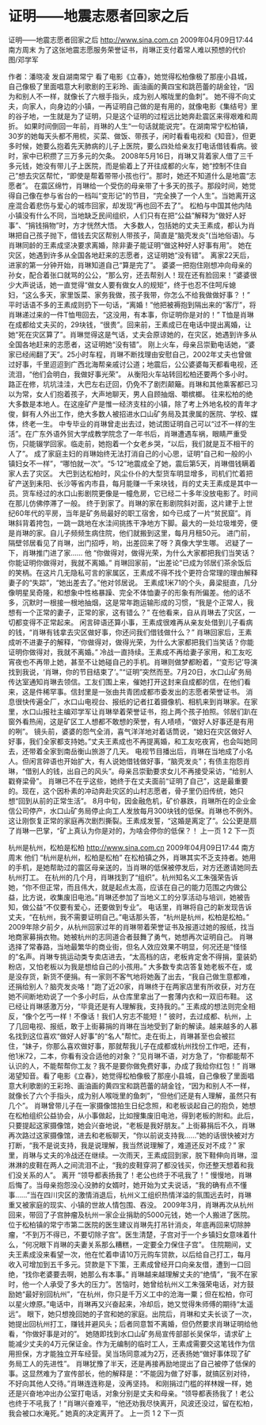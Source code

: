 # 证明——地震志愿者回家之后

证明——地震志愿者回家之后
http://www.sina.com.cn  2009年04月09日17:44  南方周末
为了这张地震志愿服务荣誉证书，肖琳正支付着常人难以预想的代价　图/邓学军

作者：潘晓凌 发自湖南常宁
看了电影《立春》，她觉得松柏像极了那座小县城，自己像极了里面唱意大利歌剧的王彩玲、画油画的黄四宝和跳芭蕾的胡金铨，“因为和别人不一样，就像长了六根手指头，成为别人喉咙里的鱼刺”。
她不得不向丈夫，向家人，向身边的小镇，一再证明自己做的是有用的，就像电影《集结号》里的谷子地，一生就是为了证明，只是这个证明的过程远比她奔赴震区来得艰难和周折。
如果时间倒回一年前，肖琳的人生“一句话就能说完”。在湖南常宁松柏镇，30岁的她每天头都不用梳，买菜、做饭、带孩子，闲时看看电视和《知音》，但更多时候，她要么抱着先天肺病的儿子上医院，要么四处给亲友打电话借钱看病。彼时，家中已积攒了三万多元的欠条。
2008年5月16日，肖琳又背着家人借了三千多元钱，她没有带儿子上医院，而是偷着上了开往成都的火车，她“控制不住自己”想去灾区帮忙，“即使是帮着带带小孩也行”。那时，她还不知道什么是地震“志愿者”。
在震区绵竹，肖琳给一个受伤的母亲带了十多天的孩子。那段时间，她觉得自己像在参与省台的一档叫“变形记”的节目，“完全换了一个人生”。当她离开这座混合着悲伤与爱心的城市回家，却发现“再也回不去了”。
松柏与中国其他内陆小镇没有什么不同，当地缺乏民间组织，人们只有在把“公益”解释为“做好人好事”、“捐钱捐物”时，方才恍然大悟。
大多数人，包括她的丈夫王素成，都认为肖琳把自己孩子抛下，借钱去灾区帮别人带孩子，简直是“脑壳发炎”(当地俗语)。与肖琳同龄的王素成坚决要求离婚，除非妻子能证明“做这种好人好事有用”。
她在灾区，她遇到许多从全国各地赶来的志愿者，这证明她“没有错”。
离家22天后，进家的第一分钟开始，肖琳知道自己“算是完了”。
婆婆一把抱住刚想冲向母亲的孙女，配合着张口就骂的公公，“那么穷，还去帮别人！现在还有脸回来！”婆婆很少大声说话，她一直觉得“做女人要有做女人的规矩”，终于也忍不住呵斥媳妇，“这么多天，家里饭菜、家务我做，孩子我带，你怎么不给我做做好事？！”
平时话语不多的王素成则扔下一句话，“离婚！”他把被褥抱到隔出来的“客厅”，将肖琳递过来的一件T恤甩回去，“这没用，有本事，你证明你是对的！”
T恤是肖琳在成都给丈夫买的，29块钱，“很贵”。回来前，王素成已在电话中提出离婚，让她“死在灾区算了”。肖琳觉得这是气话，丈夫会原谅她的，在灾区，她遇到许多从全国各地赶来的志愿者，这证明她“没有错”。
刚上火车，母亲吕崇勤电话她，“婆家已经闹翻了天”。25小时车程，肖琳不断找理由安慰自己，2002年丈夫也曾做过好事，千里迢迢到广西北海帮亲戚讨公道；地震后，公公婆婆每天都看电视，还流泪，“他们会明白，我做好事光荣”。
从衡阳火车站转回松柏还要两个多小时。路正在修，坑坑洼洼，大巴左右迂回，仍免不了剧烈颠簸。肖琳和其他乘客都已习以为常，女人们抱着孩子，大声地聊天，男人自顾抽烟、嚼槟榔。
往来松柏的绝大多数是本地人。在这座矿产是惟一经济支柱的小镇，除了考上外地名校的青年才俊，鲜有人外出工作，绝大多数人被招进水口山矿务局及其隶属的医院、学校、媒体，终老一生。
中专毕业的肖琳曾走出去过，她试图证明自己可以“过不一样的生活”。在广东外语外贸大学成教学院念了一年书后，肖琳遭遇车祸，眼睛严重受伤，只能辍学回家。临走前，她抱着一个女老乡哭，“以后，我们就是互不相干的人了”。
成了家庭主妇的肖琳始终无法打消自己的小心思，证明“自己和一般的小镇妇女不一样”，“哪怕就一次”。“5·12”地震成全了她，震后第5天，肖琳借钱瞒着家人去了灾区。
大巴到达松柏时，风尘仆仆的大型货车明显增多，司机们忙着把矿产送到耒阳、长沙等省内市县，每月能赚一千来块钱，肖的丈夫王素成是其中一员。货车经过的水口山影剧院更像是一幢危房，它已经二十多年没放电影了。时间在那儿仿佛停滞了一般。
终于到家了。肖琳的家在影剧院斜对面，这片建于上世纪60年代的平房，当年是矿务局最好的职工宿舍，如今已成了一片“贫民窟”。肖琳斜背着挎包，一跳一跳地在水洼间挑拣干净地方下脚。最大的一处垃圾堆旁，便是肖琳的家。自儿子频频生病住院，他们就搬到这里，每月月租50元。
进门前，隔壁邻居看见了肖琳，出门招呼，哟，出差回来了呀？真像大学生哪。
迟疑了一下，肖琳推门进了家……
他 “你做得对，做得光荣，为什么大家都把我们当笑话？你能证明你做得对，我就不离婚。”
肖琳回家前，“出差论”已成为邻居们茶余饭后的笑柄。在这片几无隐私可言的家属区，王素成不得不找个更符合常理的理由解释妻子的“失踪”，“她出差去了。”他对邻居说。
王素成1米71的个头，鼻梁挺直，几分像明星吴奇隆，和想象中性格暴躁、完全不体恤妻子的形象有所偏差。他的话不多，沉默时一根接一根地抽烟，这是常年跑运输形成的习惯，“我是个正常人，我想有一个正常的妻子，正常的家，这有错么？”
在他看来，自从肖琳去了灾区，一切都变得不正常起来。
闲言碎语还算小事，王素成很难再从亲友处借到儿子看病的钱，“肖琳有钱拿去灾区做好事，你还问我们借钱做什么？”
肖琳回家后，王素成听不进妻子的解释，“你做得对，做得光荣，为什么大家都把我们当笑话？你能证明你做得对，我就不离婚。”
冷战一直持续。王素成不再给妻子家用，和工友吃宵夜也不再带上她，甚至不让她碰自己的手机。肖琳则做梦都盼着，“‘变形记’导演找到我说，‘肖琳，你的节目结束了’。”“证明”突然而至。7月20日，水口山矿务局传达室通知肖琳去领信。工友们围上来，催她打开这封来自成都的信，在他们看来，这是件稀罕事。信封里是一张由共青团成都市委发出的志愿者荣誉证书。
消息很快传遍全厂，水口山电视台、报纸的记者扛着摄像机、相机来到肖琳家。在家里，水口山报社主编邓学军让肖琳举着荣誉证书，抱上两个孩子拍照。邻居们趴在窗外看热闹，这是矿区工人想都不敢想的荣誉，有人啧啧，“做好人好事还是有用的咧”。
镜头前，婆婆的怨气全消，喜气洋洋地对着话筒说，“媳妇在灾区做好人好事，我们全家都支持她。”丈夫王素成也不再提离婚，和工友吃夜宵，也会叫她同去，还带着全家到南岳衡山旅游了几天。
电视节目播出后，肖琳在当地成了小名人。但闲言碎语也开始扩大，有人说她借钱做好事，“脑壳发炎”；有债主抱怨肖琳，“借别人的钱，出自己的风头”。母亲吕崇勤要求女儿不再接受采访，“给别人戳脊梁骨”。
肖琳已不在乎这些，她终于在丈夫面前“证明了自己”，这是最重要的。现在，这个因朴素的冲动奔赴灾区的山村志愿者，骨子里仍旧传统，她只想“回到从前的正常生活”。
8月中旬，因金融危机，矿价暴跌，肖琳所在的企业金信公司停产，水口山矿务局停止向工人发放每月300块钱的低保。肖琳也不例外。
这让刚恢复正常的家庭再次剧烈撕裂。王素成发誓，“这婚是离定了”。公公更是扇了肖琳一巴掌，“矿上真认为你是对的，为啥会停你的低保？！
上一页
1
2
下一页

杭州是杭州，松柏是松柏
http://www.sina.com.cn  2009年04月09日17:44  南方周末
他们 “杭州是杭州，松柏是松柏”
在松柏镇之外，肖琳其实不乏支持者。她用的手机，是她帮助过的震区母亲送的，当肖琳的低保被停发后，对方还邀请她同去杭州打工。
在杭州的几个月，肖琳找到了“组织”。杭州知名义工朱强荣告诉她，“你不但正常，而且伟大，就是起点太高，应该在自己的能力范围之内做公益，比方说，收集废旧电池。”肖琳还参加了当地义工的分享活动与培训，她被告知，做公益“不仅要有爱心，还要做到专业”。
电话里，肖琳将自己的新发现告诉丈夫，“在杭州，我不需要证明自己。”电话那头答，“杭州是杭州，松柏是松柏。”
2009年除夕前夕，从杭州回家过年的肖琳带着荣誉证书及报道过她的报纸，找当地商家募捐衣物。她被杭州的志同道合者鼓舞了勇气，她想再次证明自己。
肖琳选择了常春路，当地最繁华的商业街，但名人效应效果不明显，何况还是“怪怪的”名声。肖琳专挑运动类专卖店进去，“太高档的店，老板肯定舍不得捐，童装奶粉店，又怕老板以为我是想给自己的小孩用。”
大多数专卖店答复她老板不在，或是没存货，新货不便捐。有一家则不客气地将她轰了出去，“我自己做生意都难，还捐给别人？脑壳发炎咯！”跑了近20家，肖琳终于在两家店里有所收获，对方在她不间断地劝说了一个多小时后，从仓库里拿出了一套薄内衣和一双旧布鞋。
这已经让肖琳感激万分，“毕竟还是有人理解我，支持我的。”
王素成的想法则完全相反，“像个乞丐一样！不像话！我们人穷志不能短！”
彼时，去过成都、杭州，上了几回电视、报纸，敢于上街募捐的肖琳在当地受到了新的解读。越来越多的人慕名找到这位喜欢“做好人好事”的“名人”帮忙。走在街上，肖琳甚至也会被拦住，“妹子，你那么喜欢做好事，那就帮我儿子在成都或杭州找份工作吧，还有，他1米72，二本，你看有没合适他的对象？”见肖琳不语，对方急了，“你都能帮不认识的人，不能帮帮你工友？我不是要你做免费好事，办成了我给你红包！”
肖琳渴望知音。看了电影《立春》，她觉得松柏像极了那座小县城，自己像极了里面唱意大利歌剧的王彩玲、画油画的黄四宝和跳芭蕾的胡金铨，“因为和别人不一样，就像长了六个手指头，成为别人喉咙里的鱼刺”，“但他们还是有人理解，虽然只有几个”。
肖琳曾带儿子在一家摄像馆拍生日纪念照，和老板谈起自己的抱负，她想在松柏组织公益协会，从小事做起，比如搜集废旧电池，得到老板的附和。此后，只要提起这家摄像馆，她会兴奋地说，“老板是我好朋友。”
上街募捐后不久，肖琳再次路过这家摄像馆，进去和老板聊天，“你以前说支持我……”她的话很快被对方打断，“我不是说支持，我是说理解，我当然说理解了，难道还反对不成？”
家里，肖琳与丈夫的冷战还在继续。一次雨天，王素成回到家，脱下鞋伸向肖琳，湿淋淋的皮鞋在两人之间流泪不止，“我的皮鞋穿洞了都没钱买，你还整天想着和我们没关系的人”。
离开 “领导都表扬我了！老公也终于不吼我了！”
慢慢地，肖琳后悔了。当母亲抱怨没心没肺的女婿时，她开始为丈夫说话，“我的确有点不懂事……”当在四川灾区的激情消退后，杭州义工组织热情洋溢的氛围远去时，肖琳重又被家庭的现实、小镇的世故人情包围、吞没。
2009年3月，肖琳再次从杭州回来，带回了子宫肿瘤及杭州一家企业捐助的5000元钱，她一个人搬进了医院。
位于松柏镇的常宁市第二医院的医生建议肖琳先打吊针消炎，年底再回来切除肿瘤，“不到万不得已，不要切除子宫”。医生清楚，子宫对于一个乡镇妇女意味着什么，“何况眼下肖琳的夫妻关系那么糟糕，一定要全力保住子宫”。
住院期间，丈夫王素成没来看望一次，他在忙着申请10万元购车贷款，以后给自己打工，每月收入可增加到五千多元。贷款是下下策，王素成曾经开口向亲友借，遭到一口回绝，“找你老婆要去啊，她那么有本事。”
肖琳越来越理解丈夫的“绝情”，“我不在家时，他一个人承受了多大的压力”。苦恼时，她曾给杭州义工朱强荣电话，对方鼓励她“最好别回杭州”，“在杭州，你只是千万义工中的沧海一粟；但在松柏，你可以星火燎原。”电话中，肖琳再又兴奋起来，冷却后，她又觉得朱师傅的期待“太遥远”。
眼下，她只想挽回她的子宫和她的家庭。出院后，肖琳和丈夫长谈了一次，她提出回杭州打工，赚钱并避风头；后者同意暂不离婚，但仍然要求肖琳证明给他看，“你做好事是对的”。
她随即找到水口山矿务局宣传部部长吴保华，请求矿上能减少丈夫的4万元保证金。作为无编制的临时工人，王素成需要交这笔钱作为信用担保，方才能独立开车经营。吴当场同意减为2万，还表扬她“做好事体现了矿务局工人的先进性”。
肖琳犹豫了半天，还是再接再励地提出了自己被停了低保的事。这显然难为了宣传部长，他的解释是：“不能因为做了好事，就搞区别对待，不好向其他人交待。”肖琳连连称是，没再坚持。
和刚捐过门槛的祥林嫂一样，她还是兴奋地冲出办公室打电话，对象分别是丈夫和母亲。“领导都表扬我了！老公也终于不吼我了！”肖琳兴奋难平，“他还劝我尽快离开，风波还没过，留在松柏，我会被口水淹死。”
她真的决定离开了。
上一页
1
2
下一页

